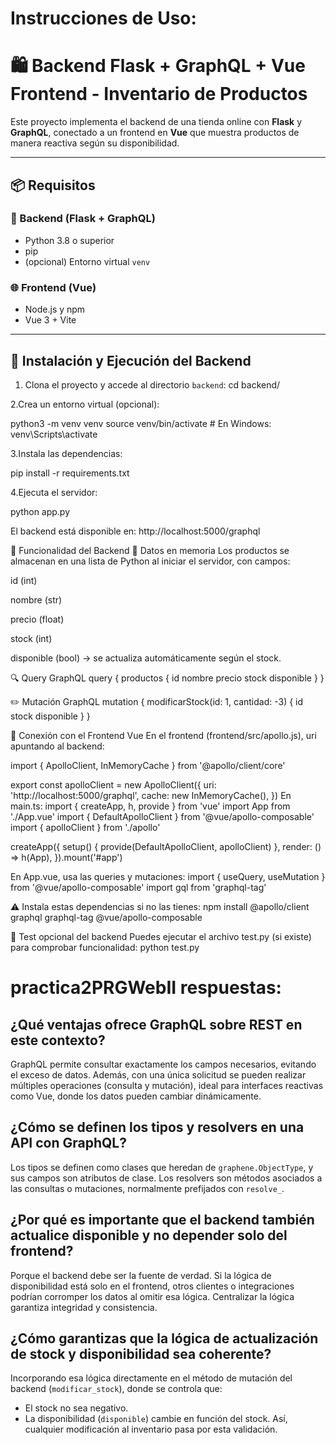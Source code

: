 # Instrucciones de Uso:

# 🛍️ Backend Flask + GraphQL + Vue Frontend - Inventario de Productos

Este proyecto implementa el backend de una tienda online con **Flask** y **GraphQL**, conectado a un frontend en **Vue** que muestra productos de manera reactiva según su disponibilidad.

---

## 📦 Requisitos

### 🔧 Backend (Flask + GraphQL)

- Python 3.8 o superior
- pip
- (opcional) Entorno virtual `venv`

### 🌐 Frontend (Vue)

- Node.js y npm
- Vue 3 + Vite

---

## 🚀 Instalación y Ejecución del Backend

1. Clona el proyecto y accede al directorio `backend`:
cd backend/

2.Crea un entorno virtual (opcional):

python3 -m venv venv
source venv/bin/activate  # En Windows: venv\Scripts\activate

3.Instala las dependencias:

pip install -r requirements.txt

4.Ejecuta el servidor:

python app.py

El backend está disponible en:
http://localhost:5000/graphql

🎯 Funcionalidad del Backend
📌 Datos en memoria
Los productos se almacenan en una lista de Python al iniciar el servidor, con campos:

id (int)

nombre (str)

precio (float)

stock (int)

disponible (bool) → se actualiza automáticamente según el stock.

🔍 Query GraphQL
query {
  productos {
    id
    nombre
    precio
    stock
    disponible
  }
}

✏️ Mutación GraphQL
mutation {
  modificarStock(id: 1, cantidad: -3) {
    id
    stock
    disponible
  }
}

🔗 Conexión con el Frontend Vue
En el frontend (frontend/src/apollo.js), uri apuntando al backend:

import { ApolloClient, InMemoryCache } from '@apollo/client/core'

export const apolloClient = new ApolloClient({
  uri: 'http://localhost:5000/graphql',
  cache: new InMemoryCache(),
})
En main.ts:
import { createApp, h, provide } from 'vue'
import App from './App.vue'
import { DefaultApolloClient } from '@vue/apollo-composable'
import { apolloClient } from './apollo'

createApp({
  setup() {
    provide(DefaultApolloClient, apolloClient)
  },
  render: () => h(App),
}).mount('#app')

En App.vue, usa las queries y mutaciones:
import { useQuery, useMutation } from '@vue/apollo-composable'
import gql from 'graphql-tag'

⚠️ Instala estas dependencias si no las tienes:
npm install @apollo/client graphql graphql-tag @vue/apollo-composable

🧪 Test opcional del backend
Puedes ejecutar el archivo test.py (si existe) para comprobar funcionalidad:
python test.py

# practica2PRGWebII respuestas:

## ¿Qué ventajas ofrece GraphQL sobre REST en este contexto?

GraphQL permite consultar exactamente los campos necesarios, evitando el exceso de datos. Además, con una única solicitud se pueden realizar múltiples operaciones (consulta y mutación), ideal para interfaces reactivas como Vue, donde los datos pueden cambiar dinámicamente.

## ¿Cómo se definen los tipos y resolvers en una API con GraphQL?

Los tipos se definen como clases que heredan de `graphene.ObjectType`, y sus campos son atributos de clase. Los resolvers son métodos asociados a las consultas o mutaciones, normalmente prefijados con `resolve_`.

## ¿Por qué es importante que el backend también actualice disponible y no depender solo del frontend?

Porque el backend debe ser la fuente de verdad. Si la lógica de disponibilidad está solo en el frontend, otros clientes o integraciones podrían corromper los datos al omitir esa lógica. Centralizar la lógica garantiza integridad y consistencia.

## ¿Cómo garantizas que la lógica de actualización de stock y disponibilidad sea coherente?

Incorporando esa lógica directamente en el método de mutación del backend (`modificar_stock`), donde se controla que:
- El stock no sea negativo.
- La disponibilidad (`disponible`) cambie en función del stock.
Así, cualquier modificación al inventario pasa por esta validación.
